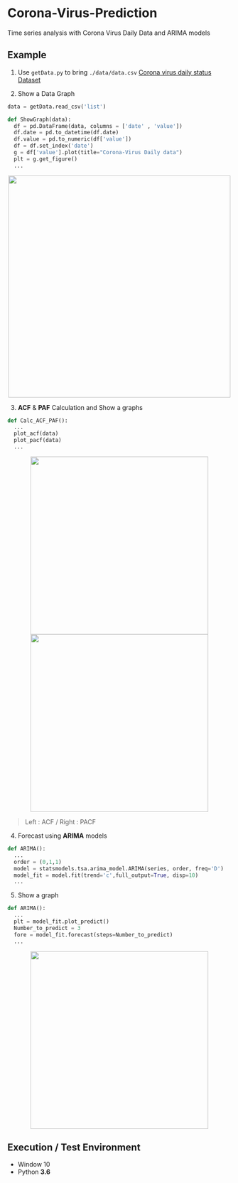 # Corona-Virus-Prediction

Time series analysis with Corona Virus Daily Data and ARIMA models

## Example

1. Use ```getData.py``` to bring ```./data/data.csv``` 
[Corona virus daily status Dataset](https://github.com/Xenia101/Korean-Data-Set/tree/master/Corona%20virus%20daily%20status)

2. Show a Data Graph

```python
data = getData.read_csv('list')

def ShowGraph(data):
  df = pd.DataFrame(data, columns = ['date' , 'value'])
  df.date = pd.to_datetime(df.date)
  df.value = pd.to_numeric(df['value'])
  df = df.set_index('date')
  g = df['value'].plot(title="Corona-Virus Daily data")
  plt = g.get_figure()
  ...
```

<p align=center>
  <img width="500px" src="https://github.com/Xenia101/Corona-Virus-Prediction/blob/master/img/Figure_1.png?raw=true">
</p>

3. **ACF** & **PAF** Calculation and Show a graphs

```python
def Calc_ACF_PAF():
  ...
  plot_acf(data)
  plot_pacf(data)
  ...
```

<p align=center>
  <img width="400px" src="https://github.com/Xenia101/Corona-Virus-Prediction/blob/master/img/ACF.png?raw=true">
  <img width="400px" src="https://github.com/Xenia101/Corona-Virus-Prediction/blob/master/img/PACF.png?raw=true">
</p>

> Left : ACF / Right : PACF

4. Forecast using **ARIMA** models

```python
def ARIMA():
  ...
  order = (0,1,1)
  model = statsmodels.tsa.arima_model.ARIMA(series, order, freq='D')
  model_fit = model.fit(trend='c',full_output=True, disp=10)
  ...
```

5. Show a graph

```python
def ARIMA():
  ...
  plt = model_fit.plot_predict()
  Number_to_predict = 3
  fore = model_fit.forecast(steps=Number_to_predict)
  ...
```

<p align=center>
  <img width="400px" src="https://github.com/Xenia101/Corona-Virus-Prediction/blob/master/img/predict.png?raw=true">
</p>

## Execution / Test Environment

- Window 10
- Python **3.6**
